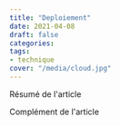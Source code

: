 ```yaml
---
title: "Deploiement"
date: 2021-04-08
draft: false
categories:
tags:
- technique
cover: "/media/cloud.jpg"
---
```


Résumé de l'article

<!--more-->

Complément de l'article
